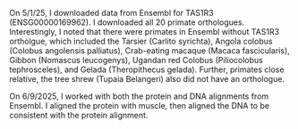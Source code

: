 On 5/1/25, I downloaded data from Ensembl for TAS1R3 (ENSG00000169962). I downloaded all 20 primate orthologues. Interestingly, I noted that there were primates in Ensembl without TAS1R3 ortholgue, which included the Tarsier (Carlito syrichta), Angola colobus (Colobus angolensis palliatus), Crab-eating macaque (Macaca fascicularis), Gibbon (Nomascus leucogenys), Ugandan red Colobus (Piliocolobus tephrosceles), and Gelada (Theropithecus gelada). Further, primates close relative, the tree shrew (Tupaia Belangeri) also did not have an orthologue. 

On 6/9/2025, I worked with both the protein and DNA alignments from 
Ensembl. I aligned the protein with muscle, then aligned the DNA to be    
consistent with the protein alignment. 

